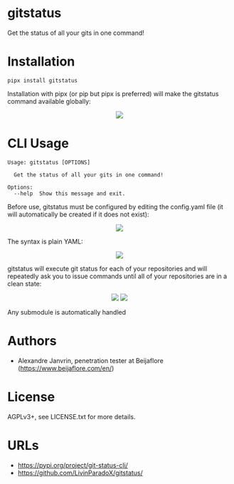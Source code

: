 # gitstatus

Get the status of all your gits in one command!

# Installation

```
pipx install gitstatus
```
Installation with pipx (or pip but pipx is preferred) will make the gitstatus command available globally:
<p align="center">
    <img src="https://github.com/LivinParadoX/gitstatus/blob/main/screenshots/install_1.png">
</p>

# CLI Usage

```
Usage: gitstatus [OPTIONS]

  Get the status of all your gits in one command!

Options:
  --help  Show this message and exit.
```
Before use, gitstatus must be configured by editing the config.yaml file (it will automatically be created if it does not exist):
<p align="center">
    <img src="https://github.com/LivinParadoX/gitstatus/blob/main/screenshots/config_1.png">
</p>
The syntax is plain YAML:
<p align="center">
    <img src="https://github.com/LivinParadoX/gitstatus/blob/main/screenshots/config_2.png">
</p>
gitstatus will execute git status for each of your repositories and will repeatedly ask you to issue commands until all of your repositories are in a clean state:
<p align="center">
    <img src="https://github.com/LivinParadoX/gitstatus/blob/main/screenshots/usage_1.png">
    <img src="https://github.com/LivinParadoX/gitstatus/blob/main/screenshots/usage_2.png">
</p>

Any submodule is automatically handled

# Authors

* Alexandre Janvrin, penetration tester at Beijaflore (https://www.beijaflore.com/en/)

# License

AGPLv3+, see LICENSE.txt for more details.

# URLs

* https://pypi.org/project/git-status-cli/
* https://github.com/LivinParadoX/gitstatus/
